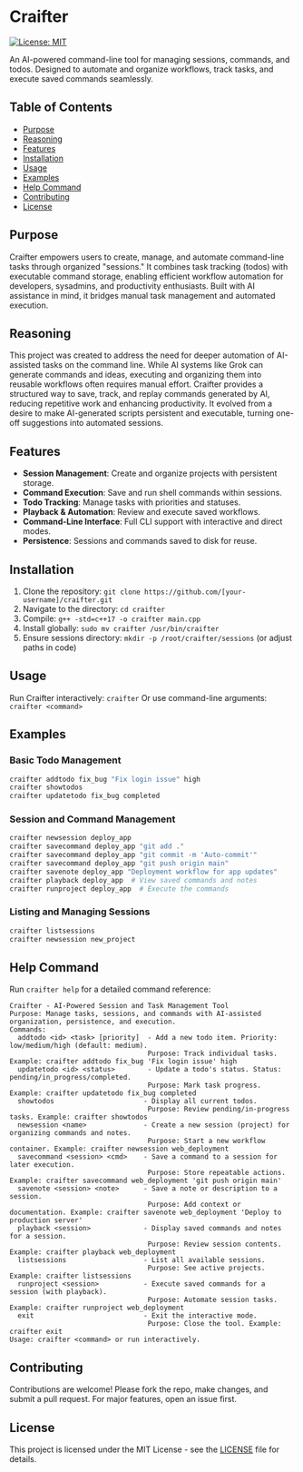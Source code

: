# Craifter

[![License: MIT](https://img.shields.io/badge/License-MIT-yellow.svg)](https://opensource.org/licenses/MIT)

An AI-powered command-line tool for managing sessions, commands, and todos. Designed to automate and organize workflows, track tasks, and execute saved commands seamlessly.

## Table of Contents
- [Purpose](#purpose)
- [Reasoning](#reasoning)
- [Features](#features)
- [Installation](#installation)
- [Usage](#usage)
- [Examples](#examples)
- [Help Command](#help-command)
- [Contributing](#contributing)
- [License](#license)

## Purpose
Craifter empowers users to create, manage, and automate command-line tasks through organized "sessions." It combines task tracking (todos) with executable command storage, enabling efficient workflow automation for developers, sysadmins, and productivity enthusiasts. Built with AI assistance in mind, it bridges manual task management and automated execution.

## Reasoning
This project was created to address the need for deeper automation of AI-assisted tasks on the command line. While AI systems like Grok can generate commands and ideas, executing and organizing them into reusable workflows often requires manual effort. Craifter provides a structured way to save, track, and replay commands generated by AI, reducing repetitive work and enhancing productivity. It evolved from a desire to make AI-generated scripts persistent and executable, turning one-off suggestions into automated sessions.

## Features
- **Session Management**: Create and organize projects with persistent storage.
- **Command Execution**: Save and run shell commands within sessions.
- **Todo Tracking**: Manage tasks with priorities and statuses.
- **Playback & Automation**: Review and execute saved workflows.
- **Command-Line Interface**: Full CLI support with interactive and direct modes.
- **Persistence**: Sessions and commands saved to disk for reuse.

## Installation
1. Clone the repository: `git clone https://github.com/[your-username]/craifter.git`
2. Navigate to the directory: `cd craifter`
3. Compile: `g++ -std=c++17 -o craifter main.cpp`
4. Install globally: `sudo mv craifter /usr/bin/craifter`
5. Ensure sessions directory: `mkdir -p /root/craifter/sessions` (or adjust paths in code)

## Usage
Run Craifter interactively: `craifter`
Or use command-line arguments: `craifter <command>`

## Examples
### Basic Todo Management
```bash
craifter addtodo fix_bug "Fix login issue" high
craifter showtodos
craifter updatetodo fix_bug completed
```

### Session and Command Management
```bash
craifter newsession deploy_app
craifter savecommand deploy_app "git add ."
craifter savecommand deploy_app "git commit -m 'Auto-commit'"
craifter savecommand deploy_app "git push origin main"
craifter savenote deploy_app "Deployment workflow for app updates"
craifter playback deploy_app  # View saved commands and notes
craifter runproject deploy_app  # Execute the commands
```

### Listing and Managing Sessions
```bash
craifter listsessions
craifter newsession new_project
```

## Help Command
Run `craifter help` for a detailed command reference:

```
Craifter - AI-Powered Session and Task Management Tool
Purpose: Manage tasks, sessions, and commands with AI-assisted organization, persistence, and execution.
Commands:
  addtodo <id> <task> [priority]  - Add a new todo item. Priority: low/medium/high (default: medium).
                                  Purpose: Track individual tasks. Example: craifter addtodo fix_bug 'Fix login issue' high
  updatetodo <id> <status>        - Update a todo's status. Status: pending/in_progress/completed.
                                  Purpose: Mark task progress. Example: craifter updatetodo fix_bug completed
  showtodos                      - Display all current todos.
                                  Purpose: Review pending/in-progress tasks. Example: craifter showtodos
  newsession <name>              - Create a new session (project) for organizing commands and notes.
                                  Purpose: Start a new workflow container. Example: craifter newsession web_deployment
  savecommand <session> <cmd>    - Save a command to a session for later execution.
                                  Purpose: Store repeatable actions. Example: craifter savecommand web_deployment 'git push origin main'
  savenote <session> <note>      - Save a note or description to a session.
                                  Purpose: Add context or documentation. Example: craifter savenote web_deployment 'Deploy to production server'
  playback <session>             - Display saved commands and notes for a session.
                                  Purpose: Review session contents. Example: craifter playback web_deployment
  listsessions                   - List all available sessions.
                                  Purpose: See active projects. Example: craifter listsessions
  runproject <session>           - Execute saved commands for a session (with playback).
                                  Purpose: Automate session tasks. Example: craifter runproject web_deployment
  exit                           - Exit the interactive mode.
                                  Purpose: Close the tool. Example: craifter exit
Usage: craifter <command> or run interactively.
```

## Contributing
Contributions are welcome! Please fork the repo, make changes, and submit a pull request. For major features, open an issue first.

## License
This project is licensed under the MIT License - see the [LICENSE](LICENSE) file for details.
